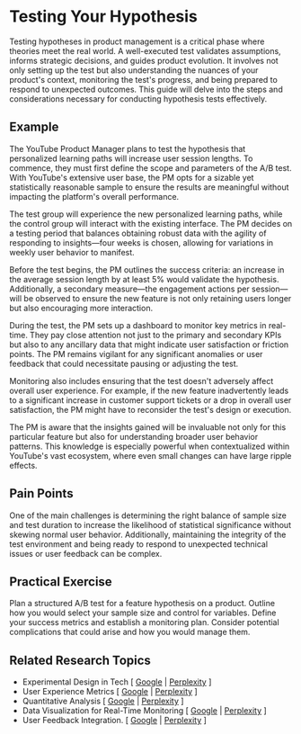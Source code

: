# Testing Your Hypothesis

Testing hypotheses in product management is a critical phase where theories meet the real world. A well-executed test validates assumptions, informs strategic decisions, and guides product evolution. It involves not only setting up the test but also understanding the nuances of your product's context, monitoring the test's progress, and being prepared to respond to unexpected outcomes. This guide will delve into the steps and considerations necessary for conducting hypothesis tests effectively.

## Example

The YouTube Product Manager plans to test the hypothesis that personalized learning paths will increase user session lengths. To commence, they must first define the scope and parameters of the A/B test. With YouTube's extensive user base, the PM opts for a sizable yet statistically reasonable sample to ensure the results are meaningful without impacting the platform's overall performance.

The test group will experience the new personalized learning paths, while the control group will interact with the existing interface. The PM decides on a testing period that balances obtaining robust data with the agility of responding to insights—four weeks is chosen, allowing for variations in weekly user behavior to manifest.

Before the test begins, the PM outlines the success criteria: an increase in the average session length by at least 5% would validate the hypothesis. Additionally, a secondary measure—the engagement actions per session—will be observed to ensure the new feature is not only retaining users longer but also encouraging more interaction.

During the test, the PM sets up a dashboard to monitor key metrics in real-time. They pay close attention not just to the primary and secondary KPIs but also to any ancillary data that might indicate user satisfaction or friction points. The PM remains vigilant for any significant anomalies or user feedback that could necessitate pausing or adjusting the test.

Monitoring also includes ensuring that the test doesn't adversely affect overall user experience. For example, if the new feature inadvertently leads to a significant increase in customer support tickets or a drop in overall user satisfaction, the PM might have to reconsider the test's design or execution.

The PM is aware that the insights gained will be invaluable not only for this particular feature but also for understanding broader user behavior patterns. This knowledge is especially powerful when contextualized within YouTube's vast ecosystem, where even small changes can have large ripple effects.

## Pain Points

One of the main challenges is determining the right balance of sample size and test duration to increase the likelihood of statistical significance without skewing normal user behavior. Additionally, maintaining the integrity of the test environment and being ready to respond to unexpected technical issues or user feedback can be complex.

## Practical Exercise

Plan a structured A/B test for a feature hypothesis on a product. Outline how you would select your sample size and control for variables. Define your success metrics and establish a monitoring plan. Consider potential complications that could arise and how you would manage them.

## Related Research Topics

* Experimental Design in Tech \[ [Google](https://www.google.com/search?q=Experimental%20Design%20in%20Tech%20in%20product%20management) | [Perplexity](https://www.perplexity.ai/?q=Experimental%20Design%20in%20Tech%20in%20product%20management) ]
* User Experience Metrics \[ [Google](https://www.google.com/search?q=User%20Experience%20Metrics%20in%20product%20management) | [Perplexity](https://www.perplexity.ai/?q=User%20Experience%20Metrics%20in%20product%20management) ]
* Quantitative Analysis \[ [Google](https://www.google.com/search?q=Quantitative%20Analysis%20in%20product%20management) | [Perplexity](https://www.perplexity.ai/?q=Quantitative%20Analysis%20in%20product%20management) ]
* Data Visualization for Real-Time Monitoring \[ [Google](https://www.google.com/search?q=Data%20Visualization%20for%20Real-Time%20Monitoring%20in%20product%20management) | [Perplexity](https://www.perplexity.ai/?q=Data%20Visualization%20for%20Real-Time%20Monitoring%20in%20product%20management) ]
* User Feedback Integration. \[ [Google](https://www.google.com/search?q=User%20Feedback%20Integration.%20in%20product%20management) | [Perplexity](https://www.perplexity.ai/?q=User%20Feedback%20Integration.%20in%20product%20management) ]
